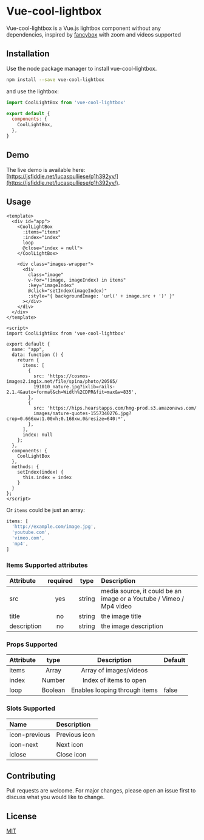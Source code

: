 # Vue-cool-lightbox

Vue-cool-lightbox is a Vue.js lightbox component without any dependencies, inspired by [fancybox](http://fancyapps.com/fancybox/3/) with zoom and videos supported

## Installation

Use the node package manager to install vue-cool-lightbox.

```bash
npm install --save vue-cool-lightbox
```

and use the lightbox:
```javascript
import CoolLightBox from 'vue-cool-lightbox'

export default {
  components: {
    CoolLightBox,
  },
}
```

## Demo
The live demo is available here: [https://jsfiddle.net/lucaspulliese/p1h392yv/](https://jsfiddle.net/lucaspulliese/p1h392yv/).

## Usage

```vue
<template>
  <div id="app">
    <CoolLightBox 
      :items="items" 
      :index="index"
      loop
      @close="index = null">
    </CoolLightBox>

    <div class="images-wrapper">
      <div
        class="image"
        v-for="(image, imageIndex) in items"
        :key="imageIndex"
        @click="setIndex(imageIndex)"
        :style="{ backgroundImage: 'url(' + image.src + ')' }"
      ></div>
    </div>
  </div>
</template>

<script>
import CoolLightBox from 'vue-cool-lightbox'

export default {
  name: "app",
  data: function () {
    return {
      items: [
        {
          src: 'https://cosmos-images2.imgix.net/file/spina/photo/20565/
          191010_nature.jpg?ixlib=rails-2.1.4&auto=format&ch=Width%2CDPR&fit=max&w=835',
        },
        {
          src: 'https://hips.hearstapps.com/hmg-prod.s3.amazonaws.com/
          images/nature-quotes-1557340276.jpg?crop=0.666xw:1.00xh;0.168xw,0&resize=640:*',
        },
      ],
      index: null
    };
  },
  components: {
    CoolLightBox
  },
  methods: {
    setIndex(index) {
      this.index = index
    }
  }
};
</script>
```
Or `items` could be just an array:
```javascript
items: [
  'http://example.com/image.jpg',
  'youtube.com',
  'vimeo.com',
  'mp4',
]
```

### Items Supported attributes 

| Attribute | required | type | Description |
|:------| :------: | :------: |:------|
| src | yes | string |media source, it could be an image or a Youtube / Vimeo / Mp4 video |
| title | no | string | the image title |
| description | no | string | the image description |

### Props Supported

| Attribute | type | Description | Default
|:------| :------: | :------: |:------|
| items| Array | Array of images/videos|  |
| index| Number | Index of items to open |  |
| loop | Boolean| Enables looping through items | false | 

### Slots Supported

| Name| Description 
|:------ |:------|
| icon-previous | Previous icon |
| icon-next | Next icon |
| iclose | Close icon |

## Contributing
Pull requests are welcome. For major changes, please open an issue first to discuss what you would like to change.

## License
[MIT](https://choosealicense.com/licenses/mit/)